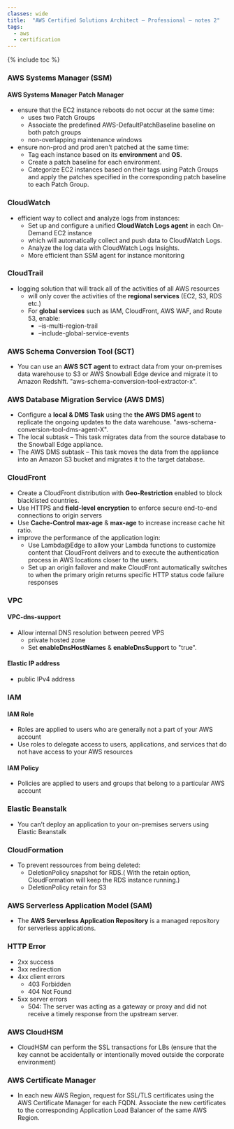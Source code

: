 ```yaml
---
classes: wide
title:  "AWS Certified Solutions Architect – Professional – notes 2"
tags:
  - aws
  - certification
---
```

{% include toc %}

### AWS Systems Manager (SSM)

#### AWS Systems Manager Patch Manager

- ensure that the EC2 instance reboots do not occur at the same time:
  - uses two Patch Groups
  - Associate the predefined AWS-DefaultPatchBaseline baseline on both patch groups
  - non-overlapping maintenance windows
- ensure non-prod and prod aren't patched at the same time:
  - Tag each instance based on its **environment** and **OS**.
  - Create a patch baseline for each environment.
  - Categorize EC2 instances based on their tags using Patch Groups and apply the patches specified in the corresponding patch baseline to each Patch Group.

### CloudWatch

- efficient way to collect and analyze logs from instances:
  - Set up and configure a unified **CloudWatch Logs agent** in each On-Demand EC2 instance
  - which will automatically collect and push data to CloudWatch Logs.
  - Analyze the log data with CloudWatch Logs Insights.
  - More efficient than SSM agent for instance monitoring

### CloudTrail

- logging solution that will track all of the activities of all AWS resources
  - will only cover the activities of the **regional services** (EC2, S3, RDS etc.)
  - For **global services** such as IAM, CloudFront, AWS WAF, and Route 53, enable:
    - –is-multi-region-trail
    - –include-global-service-events

### AWS Schema Conversion Tool (SCT)

- You can use an **AWS SCT agent** to extract data from your on-premises data warehouse to S3 or AWS Snowball Edge device and migrate it to Amazon Redshift. "aws-schema-conversion-tool-extractor-x".

### AWS Database Migration Service (AWS DMS)

- Configure a **local & DMS Task** using the **the AWS DMS agent** to replicate the ongoing updates to the data warehouse. "aws-schema-conversion-tool-dms-agent-X".
- The local subtask – This task migrates data from the source database to the Snowball Edge appliance.
- The AWS DMS subtask – This task moves the data from the appliance into an Amazon S3 bucket and migrates it to the target database.

### CloudFront

- Create a CloudFront distribution with **Geo-Restriction** enabled to block blacklisted countries.
- Use HTTPS and **field-level encryption** to enforce secure end-to-end connections to origin servers
- Use **Cache-Control max-age** & **max-age** to increase increase cache hit ratio.
- improve the performance of the application login:
  - Use Lambda@Edge to allow your Lambda functions to customize content that CloudFront delivers and to execute the authentication process in AWS locations closer to the users.
  - Set up an origin failover and make CloudFront automatically switches to when the primary origin returns specific HTTP status code failure responses

### VPC

#### VPC-dns-support

- Allow internal DNS resolution between peered VPS
  - private hosted zone
  - Set **enableDnsHostNames** & **enableDnsSupport** to "true".

#### Elastic IP address

- public IPv4 address

### IAM

#### IAM Role

- Roles are applied to users who are generally not a part of your AWS account
- Use roles to delegate access to users, applications, and services that do not have access to your AWS resources

#### IAM Policy

- Policies are applied to users and groups that belong to a particular AWS account

### Elastic Beanstalk

- You can’t deploy an application to your on-premises servers using Elastic Beanstalk

### CloudFormation

- To prevent ressources from being deleted:
  - DeletionPolicy snapshot for RDS.( With the retain option, CloudFormation will keep the RDS instance running.)
  - DeletionPolicy retain for S3

###  AWS Serverless Application Model (SAM)

- The **AWS Serverless Application Repository** is a managed repository for serverless applications.

### HTTP Error

- 2xx success
- 3xx redirection
- 4xx client errors
  - 403 Forbidden
  - 404 Not Found
- 5xx server errors
  - 504: The server was acting as a gateway or proxy and did not receive a timely response from the upstream server.


### AWS CloudHSM

- CloudHSM can perform the SSL transactions for LBs (ensure that the key cannot be accidentally or intentionally moved outside the corporate environment)

### AWS Certificate Manager

- In each new AWS Region, request for SSL/TLS certificates using the AWS Certificate Manager for each FQDN. Associate the new certificates to the corresponding Application Load Balancer of the same AWS Region.


